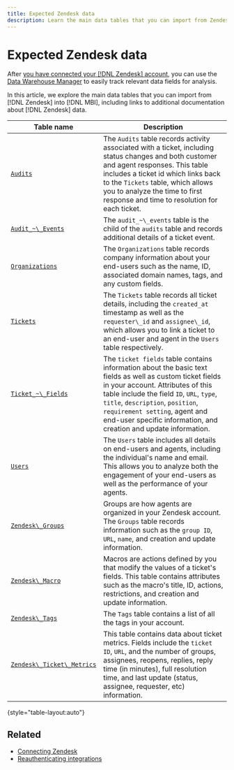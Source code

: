 ```yaml
---
title: Expected Zendesk data
description: Learn the main data tables that you can import from Zendesk into MBI, including links to additional documentation about Zendesk data.
---
```

# Expected Zendesk data

After [you have connected your [!DNL Zendesk] account](../integrations/zendesk.md), you can use the [Data Warehouse Manager](../../../data-analyst/data-warehouse-mgr/tour-dwm.md) to easily track relevant data fields for analysis.

In this article, we explore the main data tables that you can import from [!DNL Zendesk] into [!DNL MBI], including links to additional documentation about [!DNL Zendesk] data.

| Table name | Description |
|-----|-----|
| [`Audits`](https://developer.zendesk.com/rest_api/docs/core/ticket_audits) | The `Audits` table records activity associated with a ticket, including status changes and both customer and agent responses. This table includes a ticket id which links back to the `Tickets` table, which allows you to analyze the time to first response and time to resolution for each ticket. |
| [`Audit_~\_Events`](https://developer.zendesk.com/rest_api/docs/core/ticket_audits#audit-events) | The `audit_~\_events` table is the child of the `audits` table and records additional details of a ticket event. |
| [`Organizations`](https://developer.zendesk.com/rest_api/docs/core/organizations) | The `Organizations` table records company information about your end-users such as the name, ID, associated domain names, tags, and any custom fields. |
| [`Tickets`](https://developer.zendesk.com/rest_api/docs/core/tickets) | The `Tickets` table records all ticket details, including the `created_at` timestamp as well as the `requester\_id` and `assignee\_id`, which allows you to link a ticket to an end-user and agent in the `Users` table respectively. |
| [`Ticket_~\_Fields`](https://developer.zendesk.com/rest_api/docs/core/ticket_fields) | The `ticket fields` table contains information about the basic text fields as well as custom ticket fields in your account. Attributes of this table include the field `ID`, `URL`, `type`, `title`, `description`, `position`, `requirement setting`, agent and end-user specific information, and creation and update information. |
| [`Users`](https://developer.zendesk.com/rest_api/docs/core/users) | The `Users` table includes all details on end-users and agents, including the individual's name and email. This allows you to analyze both the engagement of your end-users as well as the performance of your agents. |
| [`Zendesk\_Groups`](https://developer.zendesk.com/rest_api/docs/core/groups) | Groups are how agents are organized in your Zendesk account. The `Groups` table records information such as the `group ID`, `URL`, `name`, and creation and update information. |
| [`Zendesk\_Macro`](https://developer.zendesk.com/rest_api/docs/core/macros) | Macros are actions defined by you that modify the values of a ticket's fields. This table contains attributes such as the macro's title, ID, actions, restrictions, and creation and update information. |
| [`Zendesk\_Tags`](https://developer.zendesk.com/rest_api/docs/core/tags) | The `Tags` table contains a list of all the tags in your account. |
| [`Zendesk\_Ticket\_Metrics`](https://developer.zendesk.com/rest_api/docs/core/ticket_metrics#ticket-metrics) | This table contains data about ticket metrics. Fields include the `ticket ID`, `URL`, and the number of groups, assignees, reopens, replies, reply time (in minutes), full resolution time, and last update (status, assignee, requester, etc) information. |

{style="table-layout:auto"}

## Related

* [Connecting Zendesk](../integrations/zendesk.md)
* [Reauthenticating integrations](https://support.magento.com/hc/en-us/articles/360016733151-Reauthenticating-integrations)

